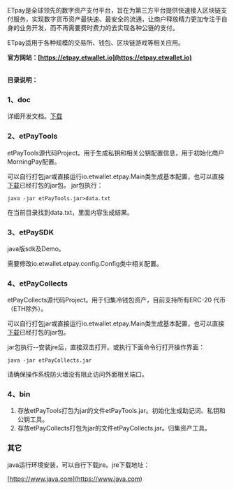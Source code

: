 ETpay是全球领先的数字资产支付平台，旨在为第三方平台提供快速接入区块链支付服务，实现数字货币资产最快速、最安全的流通，让商户释放精力更加专注于自身的业务开发，而不再需要费时费力的去实现各种公链的支付。 

ETpay适用于各种规模的交易所、钱包、区块链游戏等相关应用。

**官方网站：[https://etpay.etwallet.io](https://etpay.etwallet.io)**
<br><br>

**目录说明：**
### 1、doc
详细开发文档。[下载](https://github.com/eostoken/etpay/raw/master/doc/MorningPay%E5%BC%80%E5%8F%91%E6%96%87%E6%A1%A3.docx)

### 2、etPayTools
etPayTools源代码Project。用于生成私钥和相关公钥配置信息，用于初始化商户MorningPay配置。

可以自行打包jar或直接运行io.etwallet.etpay.Main类生成基本配置，也可以直接[下载](https://github.com/eostoken/etpay/raw/master/bin/etPayTools.jar)已经打包的jar包。
jar包执行：
```
java -jar etPayTools.jar>data.txt 
```

在当前目录找到data.txt，里面内容生成结果。

### 3、etPaySDK
java版sdk及Demo。

需要修改io.etwallet.etpay.config.Config类中相关配置。

### 4、etPayCollects
   etPayCollects源代码Project。用于归集冷钱包资产，目前支持所有ERC-20 代币（ETH除外）。
   
   可以自行打包jar或直接运行io.etwallet.etpay.Main类生成基本配置，也可以直接[下载](https://github.com/eostoken/etpay/raw/master/bin/etPayCollects.jar)已经打包的jar包。
   
   jar包执行--安装jre后，直接双击打开。或执行下面命令行打开操作界面：
   
```
java -jar etPayCollects.jar
```
   
   请确保操作系统防火墙没有阻止访问外面相关端口。

### 4、bin
1. 存放etPayTools打包为jar的文件etPayTools.jar。初始化生成助记词、私钥和公钥工具。
2. 存放etPayCollects打包为jar的文件etPayCollects.jar。归集资产工具。

### 其它
java运行环境安装，可以自行下载jre。jre下载地址：

[https://www.java.com](https://www.java.com)
